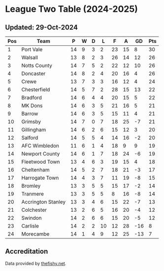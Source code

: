 # League Two Table (2024-2025)
## Updated: 29-Oct-2024

| Pos | Team | P | W | D | L | F | A | GD | Pts |
| --- | --- | --- | --- | --- | --- | --- | --- | --- | --- |
| 1 | Port Vale | 14 | 9 | 3 | 2 | 23 | 15 | 8 | 30 |
| 2 | Walsall | 13 | 8 | 2 | 3 | 26 | 14 | 12 | 26 |
| 3 | Notts County | 14 | 7 | 5 | 2 | 22 | 12 | 10 | 26 |
| 4 | Doncaster | 14 | 8 | 2 | 4 | 20 | 16 | 4 | 26 |
| 5 | Crewe | 13 | 7 | 3 | 3 | 16 | 12 | 4 | 24 |
| 6 | Chesterfield | 14 | 5 | 7 | 2 | 28 | 15 | 13 | 22 |
| 7 | Bradford | 14 | 6 | 4 | 4 | 20 | 15 | 5 | 22 |
| 8 | MK Dons | 14 | 6 | 3 | 5 | 21 | 16 | 5 | 21 |
| 9 | Barrow | 14 | 6 | 3 | 5 | 15 | 11 | 4 | 21 |
| 10 | Grimsby | 14 | 7 | 0 | 7 | 18 | 25 | -7 | 21 |
| 11 | Gillingham | 14 | 6 | 2 | 6 | 15 | 12 | 3 | 20 |
| 12 | Salford | 14 | 5 | 5 | 4 | 14 | 16 | -2 | 20 |
| 13 | AFC Wimbledon | 11 | 6 | 1 | 4 | 18 | 9 | 9 | 19 |
| 14 | Newport County | 14 | 6 | 1 | 7 | 18 | 24 | -6 | 19 |
| 15 | Fleetwood Town | 13 | 4 | 6 | 3 | 19 | 15 | 4 | 18 |
| 16 | Cheltenham | 14 | 5 | 2 | 7 | 18 | 21 | -3 | 17 |
| 17 | Harrogate Town | 14 | 4 | 3 | 7 | 11 | 19 | -8 | 15 |
| 18 | Bromley | 13 | 3 | 5 | 5 | 15 | 17 | -2 | 14 |
| 19 | Tranmere | 13 | 3 | 5 | 5 | 8 | 16 | -8 | 14 |
| 20 | Accrington Stanley | 13 | 3 | 4 | 6 | 15 | 22 | -7 | 13 |
| 21 | Colchester | 13 | 2 | 6 | 5 | 16 | 20 | -4 | 12 |
| 22 | Swindon | 14 | 2 | 6 | 6 | 15 | 20 | -5 | 12 |
| 23 | Carlisle | 14 | 2 | 2 | 10 | 12 | 28 | -16 | 8 |
| 24 | Morecambe | 14 | 1 | 4 | 9 | 12 | 25 | -13 | 7 |

## Accreditation 

Data provided by [thefishy.net](https://www.thefishy.net/).